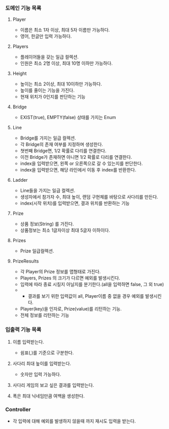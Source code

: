 ### 도메인 기능 목록

1. Player
    - 이름은 최소 1자 이상, 최대 5자 이름만 가능하다.
    - 영어, 한글만 입력 가능하다.

2. Players
    - 플레이어들을 갖는 일급 컬렉션.
    - 인원은 최소 2명 이상, 최대 10명 이하만 가능하다.

3. Height
    - 높이는 최소 2이상, 최대 10이하만 가능하다.
    - 높이를 줄이는 기능을 가진다.
    - 현재 위치가 0인지를 판단하는 기능

4. Bridge
    - EXIST(true), EMPTY(false) 상태를 가지는 Enum

5. Line
    - Bridge를 가지는 일급 컬렉션.
    - 각 Bridge의 존재 여부를 지정하며 생성한다.
    - 쳣번째 Bridge면, 1/2 확률로 다리를 연결한다.
    - 이전 Bridge가 존재하면 아니면 1/2 확률로 다리를 연결한다.
    - index을 입력받으면, 왼쪽 or 오른쪽으로 갈 수 있는지를 판단한다.
    - index을 입력받으면, 해당 라인에서 이동 후 index를 반환한다.

6. Ladder
    - Line들을 가지는 일급 컬렉션.
    - 생성자에서 참가자 수, 최대 높이, 랜덤 구현체를 바탕으로 사다리를 만든다.
    - index(시작 위치)를 입력받으면, 결과 위치를 반환하는 기능

7. Prize
    - 상품 정보(String) 를 가진다.
    - 상품정보는 최소 1글자이상 최대 5글자 이하이다.
8. Prizes
    - Prize 일급컬렉션.

9. PrizeResults
    - 각 Player의 Prize 정보를 맵형태로 가진다.
    - Players, Prizes 의 크기가 다르면 예외를 발생시킨다.
    - 입력에 따라 종료 시킬지 아닐지를 분기한다.(all을 입력하면 false, 그 외 true)
    -
        - 결과를 보기 위한 입력값이 all, Player이름 중 없을 경우 예외를 발생시킨다.
    - Player(key)을 인자로, Prize(value)를 리턴하는 기능.
    - 전체 정보를 리턴하는 기능

### 입출력 기능 목록

1. 이름 입력받는다.
    - 쉼표(,)를 기준으로 구분한다.

2. 사다리 최대 높이를 입력받는다.
    - 숫자만 입력 가능하다.

3. 사다리 게임의 보고 싶은 결과를 입력받는다.

4. 폭은 최대 닉네임만큼 여백을 생성한다.

### Controller

- 각 입력에 대해 예외를 발생하지 않을때 까지 재시도 입력을 받는다.